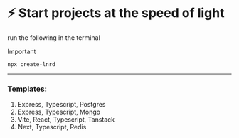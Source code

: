 # ⚡ Start projects at the speed of light

run the following in the terminal

> [!Important]
>
> `npx create-lnrd`

---

### Templates:

1. Express, Typescript, Postgres
2. Express, Typescript, Mongo
3. Vite, React, Typescript, Tanstack
4. Next, Typescript, Redis
